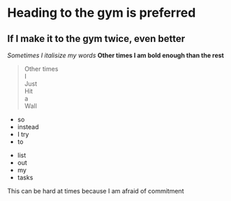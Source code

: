 # Heading to the gym is preferred
## If I make it to the gym twice, even better


*Sometimes I italisize my words*
**Other times I am bold enough than the rest**

>Other times  
>I  
>Just  
>Hit   
>a  
>Wall  

* so
* instead
* I try
* to
- list
- out
- my 
- tasks

This can be hard at times because I am afraid of commitment
